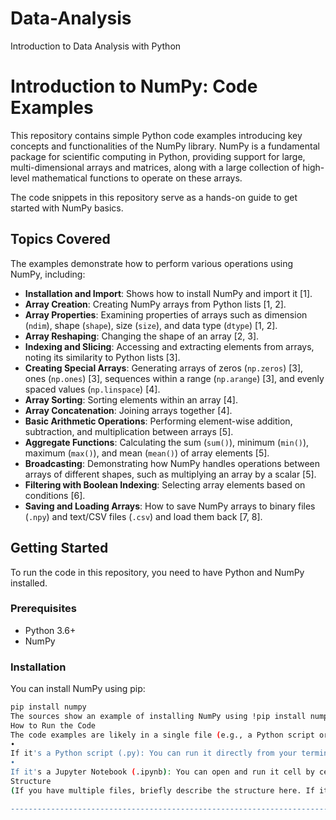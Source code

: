 # Data-Analysis
Introduction to Data Analysis with Python
# Introduction to NumPy: Code Examples

This repository contains simple Python code examples introducing key concepts and functionalities of the NumPy library. NumPy is a fundamental package for scientific computing in Python, providing support for large, multi-dimensional arrays and matrices, along with a large collection of high-level mathematical functions to operate on these arrays.

The code snippets in this repository serve as a hands-on guide to get started with NumPy basics.

## Topics Covered

The examples demonstrate how to perform various operations using NumPy, including:

*   **Installation and Import**: Shows how to install NumPy and import it [1].
*   **Array Creation**: Creating NumPy arrays from Python lists [1, 2].
*   **Array Properties**: Examining properties of arrays such as dimension (`ndim`), shape (`shape`), size (`size`), and data type (`dtype`) [1, 2].
*   **Array Reshaping**: Changing the shape of an array [2, 3].
*   **Indexing and Slicing**: Accessing and extracting elements from arrays, noting its similarity to Python lists [3].
*   **Creating Special Arrays**: Generating arrays of zeros (`np.zeros`) [3], ones (`np.ones`) [3], sequences within a range (`np.arange`) [3], and evenly spaced values (`np.linspace`) [4].
*   **Array Sorting**: Sorting elements within an array [4].
*   **Array Concatenation**: Joining arrays together [4].
*   **Basic Arithmetic Operations**: Performing element-wise addition, subtraction, and multiplication between arrays [5].
*   **Aggregate Functions**: Calculating the sum (`sum()`), minimum (`min()`), maximum (`max()`), and mean (`mean()`) of array elements [5].
*   **Broadcasting**: Demonstrating how NumPy handles operations between arrays of different shapes, such as multiplying an array by a scalar [5].
*   **Filtering with Boolean Indexing**: Selecting array elements based on conditions [6].
*   **Saving and Loading Arrays**: How to save NumPy arrays to binary files (`.npy`) and text/CSV files (`.csv`) and load them back [7, 8].

## Getting Started

To run the code in this repository, you need to have Python and NumPy installed.

### Prerequisites

*   Python 3.6+
*   NumPy

### Installation

You can install NumPy using pip:

```bash
pip install numpy
The sources show an example of installing NumPy using !pip install numpy, commonly used in environments like Colab or Jupyter notebooks.
How to Run the Code
The code examples are likely in a single file (e.g., a Python script or a Jupyter Notebook).
•
If it's a Python script (.py): You can run it directly from your terminal:
•
If it's a Jupyter Notebook (.ipynb): You can open and run it cell by cell using Jupyter Notebook, JupyterLab, or Google Colab.
Structure
(If you have multiple files, briefly describe the structure here. If it's just one file, you can mention its name, e.g., numpy_introduction.ipynb or numpy_examples.py)

--------------------------------------------------------------------------------
